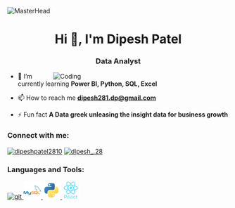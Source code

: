 ![MasterHead](https://www.google.com/url?sa=i&url=https%3A%2F%2Fgiphy.com%2Fexplore%2Fanalytics-dashboard&psig=AOvVaw2FUjus1aAhD7kyLbHU0Ivl&ust=1702835522433000&source=images&cd=vfe&opi=89978449&ved=0CBEQjRxqFwoTCMiKoOfClIMDFQAAAAAdAAAAABAD)
<h1 align="center">Hi 👋, I'm Dipesh Patel</h1>
<h3 align="center">Data Analyst</h3>
<img align="right" alt="Coding" width="400" src="https://cdn.dribbble.com/users/1162077/screenshots/3848914/programmer.gif">

- 🌱 I’m currently learning **Power BI, Python, SQL, Excel**

- 📫 How to reach me **dipesh281.dp@gmail.com**

- ⚡ Fun fact **A Data greek unleasing the insight data for business growth**

<h3 align="left">Connect with me:</h3>
<p align="left">
<a href="https://linkedin.com/in/dipeshpatel2810" target="blank"><img align="center" src="https://raw.githubusercontent.com/rahuldkjain/github-profile-readme-generator/master/src/images/icons/Social/linked-in-alt.svg" alt="dipeshpatel2810" height="30" width="40" /></a>
<a href="https://instagram.com/dipesh_.28" target="blank"><img align="center" src="https://raw.githubusercontent.com/rahuldkjain/github-profile-readme-generator/master/src/images/icons/Social/instagram.svg" alt="dipesh_.28" height="30" width="40" /></a>
</p>

<h3 align="left">Languages and Tools:</h3>
<p align="left"> <a href="https://git-scm.com/" target="_blank" rel="noreferrer"> <img src="https://www.vectorlogo.zone/logos/git-scm/git-scm-icon.svg" alt="git" width="40" height="40"/> </a> <a href="https://www.mysql.com/" target="_blank" rel="noreferrer"> <img src="https://raw.githubusercontent.com/devicons/devicon/master/icons/mysql/mysql-original-wordmark.svg" alt="mysql" width="40" height="40"/> </a> <a href="https://www.python.org" target="_blank" rel="noreferrer"> <img src="https://raw.githubusercontent.com/devicons/devicon/master/icons/python/python-original.svg" alt="python" width="40" height="40"/> </a> <a href="https://reactjs.org/" target="_blank" rel="noreferrer"> <img src="https://raw.githubusercontent.com/devicons/devicon/master/icons/react/react-original-wordmark.svg" alt="react" width="40" height="40"/> </a> </p>
